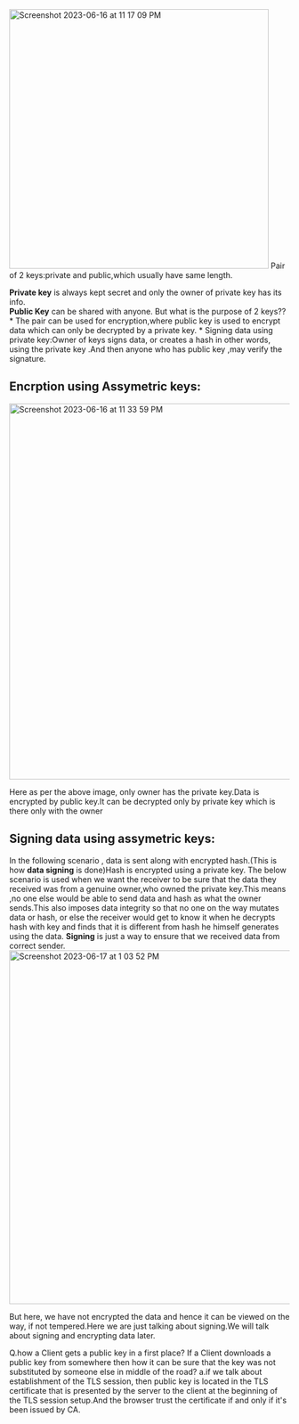 <img width="466" alt="Screenshot 2023-06-16 at 11 17 09 PM" src="https://github.com/Surbhi-Kohli/SSLtls/assets/32058209/9f609c60-8407-42bc-ad1d-7b5fcd1b954e">
Pair of 2 keys:private and public,which usually have same length.

**Private key** is always kept secret and only the owner of private key has its info.  
**Public Key** can be shared with anyone.
But what is the purpose of 2 keys??
     * The pair can be used for encryption,where public key is used to encrypt data which can only be decrypted by a private key.
     * Signing data using private key:Owner of keys signs data, or creates a hash in other words, using the private key .And then anyone who has public key ,may 
       verify the signature.

## Encrption using Assymetric keys:     

<img width="675" alt="Screenshot 2023-06-16 at 11 33 59 PM" src="https://github.com/Surbhi-Kohli/SSLtls/assets/32058209/3bb59a6d-cce7-467b-8601-31988edeb842">

Here as per the above image, only owner has the private key.Data is encrypted by public key.It can be decrypted only by private key which is there only with the owner

## Signing data using assymetric keys:
In the following scenario , data is sent along with encrypted hash.(This is how **data signing** is done)Hash is encrypted using a private key.
The below scenario is used when we want the receiver to be sure that the data they received was from a genuine owner,who owned the private key.This means ,no one else would be able to send data and hash as what the owner sends.This also imposes data integrity so that no one on the way mutates data or hash, or else the receiver would get to know it when he decrypts hash with key and finds that it is different from hash he himself generates using the data.
**Signing** is just a way to ensure that we received data from correct sender.
<img width="635" alt="Screenshot 2023-06-17 at 1 03 52 PM" src="https://github.com/Surbhi-Kohli/SSLtls/assets/32058209/87f79f70-6276-45ae-8102-adeca55a0584">

But here, we have not encrypted the data and hence it can be viewed on the way, if not tempered.Here we are just talking about signing.We will talk about signing and encrypting data later.



Q.how a Client gets a public key in a first place? If a Client downloads a public key from somewhere then how it can be sure that the key was not substituted by someone else in middle of the road?
a.if we talk about establishment of the TLS session, then public key is located in the TLS certificate that is presented by the server to the client at the beginning of the TLS session setup.And the browser trust the certificate if and only if it's been issued by CA.
